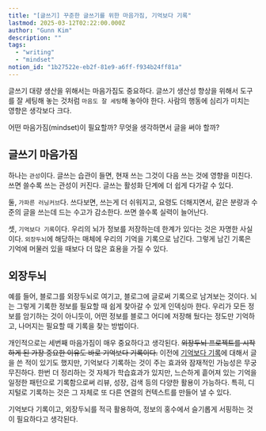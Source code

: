 ```yaml
---
title: "[글쓰기] 꾸준한 글쓰기를 위한 마음가짐, 기억보다 기록"
lastmod: 2025-03-12T02:22:00.000Z
author: "Gunn Kim"
description: ""
tags:
  - "writing"
  - "mindset"
notion_id: "1b27522e-eb2f-81e9-a6ff-f934b24ff81a"
---
```


글쓰기 대량 생산을 위해서는 마음가짐도 중요하다. 글쓰기 생산성 향상을 위해서 도구를 잘 세팅해 놓는 것처럼 `마음도 잘 세팅`해 놓아야 한다. 사람의 행동에 심리가 미치는 영향은 생각보다 크다.

어떤 마음가짐(mindset)이 필요할까? 무엇을 생각하면서 글을 써야 할까?

## 글쓰기 마음가짐  
  
하나는 `관성`이다. 글쓰는 습관이 들면, 현재 쓰는 그것이 다음 쓰는 것에 영향을 미친다. 쓰면 쓸수록 쓰는 관성이 커진다. 글쓰는 활성화 단계에 더 쉽게 다가갈 수 있다.

둘, `가파른 러닝커브`다. 쓰다보면, 쓰는게 더 쉬워지고, 요령도 더해지면서, 같은 분량과 수준의 글을 쓰는데 드는 수고가 감소한다. 쓰면 쓸수록 실력이 늘어난다.

셋, `기억보다 기록`이다. 우리의 뇌가 정보를 저장하는데 한계가 있다는 것은 자명한 사실이다. `외장두뇌`에 해당하는 매체에 우리의 기억을 기록으로 남긴다. 그렇게 남긴 기록은 기억에 머물러 있을 때보다 더 많은 효용을 가질 수 있다.

## 외장두뇌

예를 들어, 블로그를 외장두뇌로 여기고, 블로그에 글로써 기록으로 남겨보는 것이다. 뇌는 그렇게 기록한 정보를 필요할 때 쉽게 찾아갈 수 있게 인덱싱마 한다. 우리가 모든 정보를 암기하는 것이 아니듯이, 어떤 정보를 블로그 어디에 저장해 뒀다는 정도만 기억하고, 나머지는 필요할 때 기록을 찾는 방법이다. 

개인적으로는 세번째 마음가짐이 매우 중요하다고 생각된다. ~~외장두뇌 프로젝트를 시작하게 된 가장 중요한 이유도 바로 기억보다 기록이다.~~ 이전에 [기억보다 기록](../2018-12-06-record-not-remember/)에 대해서 글을 쓴 적이 있기도 했지만, 기억보다 기록하는 것이 주는 효과와 잠재적인 가능성은 무궁무진하다. 한번 더 정리하는 것 자체가 학습효과가 있지만, 느슨하게 흩어져 있는 기억을 일정한 패턴으로 기록함으로써 리뷰, 성장, 검색 등의 다양한 활용이 가능하다. 특히, 디지털로 기록하는 것은 그 자체로 또 다른 연결의 컨텍스트를 만들어 낼 수 있다.

기억보다 기록이고, 외장두뇌를 적극 활용하여, 정보의 홍수에서 슬기롭게 서핑하는 것이 필요하다고 생각된다.

